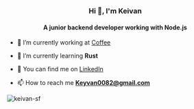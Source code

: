 <h3 align="center">Hi 👋, I'm Keivan</h3>

<h4 align="center">A junior backend developer working with Node.js</h4>

- 🔭 I’m currently working at [Coffee](https://coffee.xyz/)

- 🌱 I’m currently learning **Rust**

- 📝 You can find me on [LinkedIn](https://www.linkedin.com/in/keivan-sf-529860230/)

- 📫 How to reach me **Keyvan0082@gmail.com**

<p><img align="center" src="https://github-readme-streak-stats.herokuapp.com/?user=keivan-sf&theme=dark" alt="keivan-sf" /></p>

